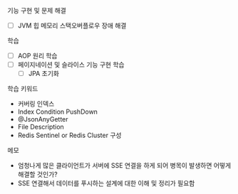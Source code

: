 기능 구현 및 문제 해결
- [ ] JVM 힙 메모리 스택오버플로우 장애 해결


학습
- [ ] AOP 원리 학습
- [ ] 페이지네이션 및 슬라이스 기능 구현 학습
	- [ ] JPA 초기화

학습 키워드
- 커버링 인덱스
- Index Condition PushDown
- @JsonAnyGetter
- File Description
- Redis Sentinel or Redis Cluster 구성

메모
- 엄청나게 많은 클라이언트가 서버에 SSE 연결을 하게 되어 병목이 발생하면 어떻게 해결할 것인가?
- SSE 연결해서 데이터를 푸시하는 설계에 대한 이해 및 정리가 필요함